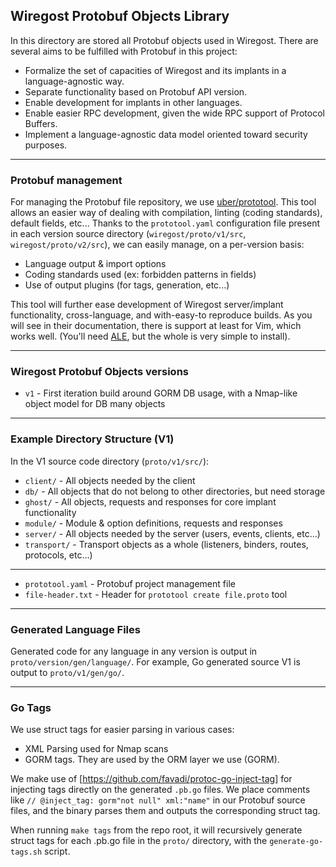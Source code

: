 
## Wiregost Protobuf Objects Library

In this directory are stored all Protobuf objects used in Wiregost. 
There are several aims to be fulfilled with Protobuf in this project:

- Formalize the set of capacities of Wiregost and its implants in a language-agnostic way.
- Separate functionality based on Protobuf API version.
- Enable development for implants in other languages.
- Enable easier RPC development, given the wide RPC support of Protocol Buffers.
- Implement a language-agnostic data model oriented toward security purposes. 

----
### Protobuf management

For managing the Protobuf file repository, we use [uber/prototool](https://github.com/uber/prototool).
This tool allows an easier way of dealing with compilation, linting (coding standards), default fields, etc...
Thanks to the `prototool.yaml` configuration file present in each version source directory (`wiregost/proto/v1/src`, `wiregost/proto/v2/src`),
we can easily manage, on a per-version basis:

- Language output & import options
- Coding standards used (ex: forbidden patterns in fields)
- Use of output plugins (for tags, generation, etc...)

This tool will further ease development of Wiregost server/implant functionality, cross-language, and with-easy-to reproduce builds.
As you will see in their documentation, there is support at least for Vim, which works well. 
(You'll need [ALE](https://github.com/dense-analysis/ale), but the whole is very simple to install).

----
### Wiregost Protobuf Objects versions

- `v1`      - First iteration build around GORM DB usage, with a Nmap-like object model for DB many objects

----
### Example Directory Structure (V1)

In the V1 source code directory (`proto/v1/src/`):

- `client/`     - All objects needed by the client
- `db/`         - All objects that do not belong to other directories, but need storage
- `ghost/`      - All objects, requests and responses for core implant functionality
- `module/`     - Module & option definitions, requests and responses
- `server/`     - All objects needed by the server (users, events, clients, etc...)
- `transport/`  - Transport objects as a whole (listeners, binders, routes, protocols, etc...) 

----
- `prototool.yaml`    - Protobuf project management file
- `file-header.txt`   - Header for `prototool create file.proto` tool


----

### Generated Language Files

Generated code for any language in any version is output in `proto/version/gen/language/`. 
For example, Go generated source V1 is output to `proto/v1/gen/go/`.

----

### Go Tags 

We use struct tags for easier parsing in various cases:
- XML Parsing used for Nmap scans
- GORM tags. They are used by the ORM layer we use (GORM).

We make use of [https://github.com/favadi/protoc-go-inject-tag] for injecting tags directly on the 
generated `.pb.go` files. We place comments like  `// @inject_tag: gorm"not null" xml:"name"` in our
Protobuf source files, and the binary parses them and outputs the corresponding struct tag.

When running `make tags` from the repo root, it will recursively generate struct tags
for each .pb.go file in the `proto/` directory, with the `generate-go-tags.sh` script.
